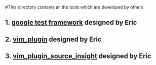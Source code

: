 #This directory contains all the tools which are developed by others
## 1. [google test framework](./google_test_framework/manual_index.md) designed by Eric
## 2. [vim_plugin](./vim-plugin/vimrc_taglist_py.rst) designed by Eric
## 3. [vim_plugin_source_insight](./vim-plugin/plugin_source_insight.rst) designed by Eric
